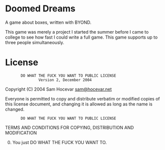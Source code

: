 Doomed Dreams
=============

A game about boxes, written with BYOND. 

This game was merely a project I started the summer before I came to college to see how fast I could write a full game. This game supports up to three people simultaneously.

License
=======
           DO WHAT THE FUCK YOU WANT TO PUBLIC LICENSE
                   Version 2, December 2004

Copyright (C) 2004 Sam Hocevar <sam@hocevar.net>

Everyone is permitted to copy and distribute verbatim or modified
copies of this license document, and changing it is allowed as long
as the name is changed.

           DO WHAT THE FUCK YOU WANT TO PUBLIC LICENSE
  TERMS AND CONDITIONS FOR COPYING, DISTRIBUTION AND MODIFICATION

 0. You just DO WHAT THE FUCK YOU WANT TO.
